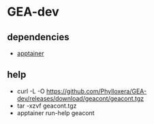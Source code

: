 # GEA-dev
## dependencies
  * [apptainer](https://apptainer.org)
## help
  * curl -L -O https://github.com/Phylloxera/GEA-dev/releases/download/geacont/geacont.tgz
  * tar -xzvf geacont.tgz
  * apptainer run-help geacont
